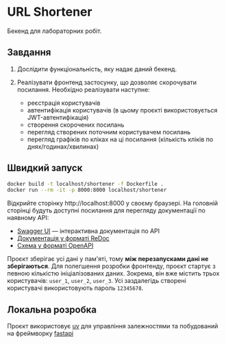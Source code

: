 # URL Shortener

Бекенд для лабораторних робіт.

## Завдання

1. Дослідити функціональність, яку надає даний бекенд.
2. Реалізувати фронтенд застосунку, що дозволяє скорочувати посилання.
   Необхідно реалізувати наступне:

   - реєстрація користувачів
   - автентифікація користувачів (в цьому проєкті використовується
     JWT-автентифікація)
   - створення скорочених посилань
   - перегляд створених поточним користувачем посилань
   - перегляд графіків по кліках на ці посилання (кількість кліків по
     днях/годинах/хвилинах)

## Швидкий запуск

```bash
docker build -t localhost/shortener -f Dockerfile .
docker run --rm -it -p 8000:8000 localhost/shortener
```

Відкрийте сторінку http://localhost:8000 у своєму браузері. На головній
сторінці будуть доступні посилання для перегляду документації по наявному API:

- [Swagger UI](http://localhost:8000/docs) — інтерактивна документація по API
- [Документація у форматі ReDoc](http://localhost:8000/redoc)
- [Схема у форматі OpenAPI](http://localhost:8000/openapi.json)

Проєкт зберігає усі дані у пам'яті, тому **між перезапусками дані не
зберігаються**. Для полегшення розробки фронтенду, проєкт стартує з певною
кількістю ініціалізованих даних. Зокрема, він вже містить трьох користувачів:
`user_1`, `user_2`, `user_3`. Усі заздалегідь створені користувачі
використовують пароль `12345678`.


## Локальна розробка

Проєкт використовує [uv](https://docs.astral.sh/uv/) для управління
залежностями та побудований на фреймворку
[fastapi](https://fastapi.tiangolo.com/uk/)
